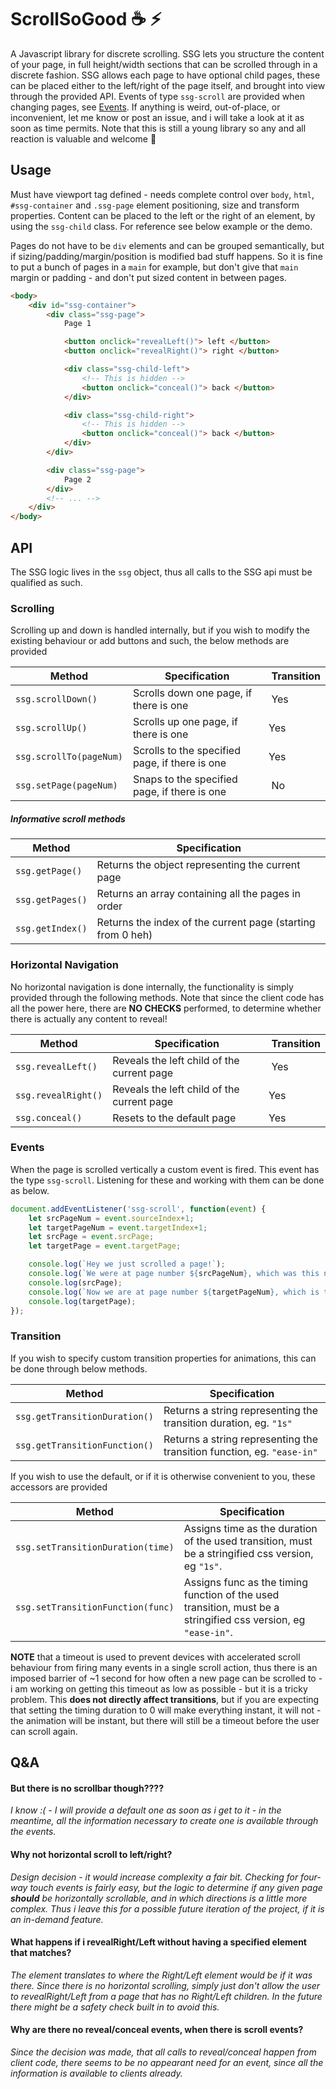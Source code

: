 
# ScrollSoGood :coffee: :zap:

A Javascript library for discrete scrolling. SSG lets you structure the content of your page, in full height/width sections that can be scrolled through in a discrete fashion. SSG allows each page to have optional child pages, these can be placed either to the left/right of the page itself, and brought into view through the provided API. Events of type `ssg-scroll` are provided when changing pages, see [Events](#Events). If anything is weird, out-of-place, or inconvenient, let me know or post an issue, and i will take a look at it as soon as time permits. Note that this is still a young library so any and all reaction is valuable and welcome :beer:

## Usage

Must have viewport tag defined - needs complete control over `body`, `html`, `#ssg-container` and `.ssg-page` element positioning, size and transform properties. Content can be placed to the left or the right of an element, by using the `ssg-child` class. For reference see below example or the demo.

Pages do not have to be `div` elements and can be grouped semantically, but if sizing/padding/margin/position is modified bad stuff happens. So it is fine to put a bunch of pages in a `main` for example, but don't give that `main` margin or padding - and don't put sized content in between pages.

```html
<body>
    <div id="ssg-container">
        <div class="ssg-page">
            Page 1

            <button onclick="revealLeft()"> left </button>
            <button onclick="revealRight()"> right </button>

            <div class="ssg-child-left"> 
                <!-- This is hidden -->
                <button onclick="conceal()"> back </button>
            </div>

            <div class="ssg-child-right"> 
                <!-- This is hidden -->
                <button onclick="conceal()"> back </button>
            </div>
        </div>

        <div class="ssg-page">
            Page 2
        </div>
        <!-- ... -->
    </div>
</body>
```

## API

The SSG logic lives in the `ssg` object, thus all calls to the SSG api must be qualified as such.

### Scrolling

Scrolling up and down is handled internally, but if you wish to modify the existing behaviour or add buttons and such, the below methods are provided 

Method | Specification | Transition
-|-|-
`ssg.scrollDown()` | Scrolls down one page, if there is one | Yes
`ssg.scrollUp()` | Scrolls up one page, if there is one | Yes
`ssg.scrollTo(pageNum)` | Scrolls to the specified page, if there is one | Yes
`ssg.setPage(pageNum)` | Snaps to the specified page, if there is one | No

##### Informative scroll methods
Method | Specification
-|-
`ssg.getPage()` | Returns the object representing the current page
`ssg.getPages()`| Returns an array containing all the pages in order
`ssg.getIndex()` | Returns the index of the current page (starting from 0 heh)

### Horizontal Navigation

No horizontal navigation is done internally, the functionality is simply provided through the following methods. Note that since the client code has all the power here, there are __NO CHECKS__ performed, to determine whether there is actually any content to reveal!

Method | Specification | Transition
-|-|-
`ssg.revealLeft()` | Reveals the left child of the current page | Yes
`ssg.revealRight()` | Reveals the left child of the current page | Yes
`ssg.conceal()` | Resets to the default page | Yes

### Events

When the page is scrolled vertically a custom event is fired. This event has the type `ssg-scroll`. Listening for these and working with them can be done as below.

```javascript
document.addEventListener('ssg-scroll', function(event) {
    let srcPageNum = event.sourceIndex+1;
    let targetPageNum = event.targetIndex+1;
    let srcPage = event.srcPage;
    let targetPage = event.targetPage;

    console.log(`Hey we just scrolled a page!`);
    console.log(`We were at page number ${srcPageNum}, which was this node :`);
    console.log(srcPage);
    console.log(`Now we are at page number ${targetPageNum}, which is this node :`);
    console.log(targetPage);    
});
```

### Transition

If you wish to specify custom transition properties for animations, this can be done through below methods. 

Method | Specification
-|-
`ssg.getTransitionDuration()` | Returns a string representing the transition duration, eg. `"1s"`
`ssg.getTransitionFunction()` | Returns a string representing the transition function, eg. `"ease-in"`

If you wish to use the default, or if it is otherwise convenient to you, these accessors are provided

Method | Specification
-|-
`ssg.setTransitionDuration(time)` | Assigns time as the duration of the used transition, must be a stringified css version, eg `"1s"`.
`ssg.setTransitionFunction(func)` | Assigns func as the timing function of the used transition, must be a stringified css version, eg `"ease-in"`.

__NOTE__ that a timeout is used to prevent devices with accelerated scroll behaviour from firing many events in a single scroll action, thus there is an imposed barrier of ~1 second for how often a new page can be scrolled to - i am working on getting this timeout as low as possible - but it is a tricky problem. This __does not directly affect transitions__, but if you are expecting that setting the timing duration to 0 will make everything instant, it will not - the animation will be instant, but there will still be a timeout before the user can scroll again.


## Q&A

#### But there is no scrollbar though????

_I know :( - I will provide a default one as soon as i get to it - in the meantime, all the information necessary to create one is available through the events._

#### Why not horizontal scroll to left/right?

_Design decision - it would increase complexity a fair bit. Checking for four-way touch events is fairly easy, but the logic to determine if any given page **should** be horizontally scrollable, and in which directions is a little more complex. Thus i leave this for a possible future iteration of the project, if it is an in-demand feature._

#### What happens if i revealRight/Left without having a specified element that matches?

_The element translates to where the Right/Left element would be if it was there. Since there is no horizontal scrolling, simply just don't allow the user to revealRight/Left from a page that has no Right/Left children. In the future there might be a safety check built in to avoid this._

#### Why are there no reveal/conceal events, when there is scroll events?

_Since the decision was made, that all calls to reveal/conceal happen from client code, there seems to be no appearant need for an event, since all the information is available to clients already._
